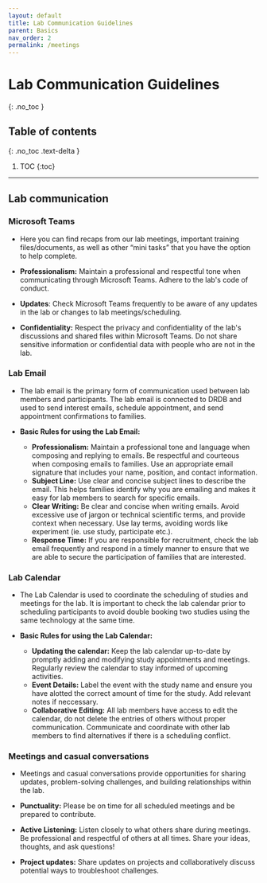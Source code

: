 ```yaml
---
layout: default
title: Lab Communication Guidelines
parent: Basics
nav_order: 2
permalink: /meetings
---
```


# Lab Communication Guidelines
{: .no_toc }

## Table of contents
{: .no_toc .text-delta }

1. TOC
{:toc}

---

## Lab communication

### **Microsoft Teams**
   - Here you can find recaps from our lab meetings, important training files/documents, as well as other “mini tasks” that you have the option to help complete.

  - **Professionalism:** Maintain a professional and respectful tone when communicating through Microsoft Teams. Adhere to the lab's code of conduct. 
  - **Updates**: Check Microsoft Teams frequently to be aware of any updates in the lab or changes to lab meetings/scheduling. 
  - **Confidentiality:** Respect the privacy and confidentiality of the lab's discussions and shared files within Microsoft Teams. Do not share sensitive information or confidential data with people who are not in the lab. 
  
### **Lab Email**
   - The lab email is the primary form of communication used between lab members and participants. The lab email is connected to DRDB and used to send interest emails, schedule appointment, and send appointment confirmations to families. 

- **Basic Rules for using the Lab Email:** 
    - **Professionalism:** Maintain a professional tone and language when composing and replying to emails. Be respectful and courteous when composing emails to families. Use an appropriate email signature that includes your name, position, and contact information. 
    - **Subject Line:** Use clear and concise subject lines to describe the email. This helps families identify why you are emailing and makes it easy for lab members to search for specific emails.
    - **Clear Writing:** Be clear and concise when writing emails. Avoid excessive use of jargon or technical scientific terms, and provide context when necessary. Use lay terms, avoiding words like experiment (ie. use study, participate etc.). 
    - **Response Time:** If you are responsible for recruitment, check the lab email frequently and respond in a timely manner to ensure that we are able to secure the participation of families that are interested. 

### **Lab Calendar**
  - The Lab Calendar is used to coordinate the scheduling of studies and meetings for the lab. It is important to check the lab calendar prior to scheduling participants to avoid double booking two studies using the same technology at the same time. 

- **Basic Rules for using the Lab Calendar:**
  - **Updating the calendar:** Keep the lab calendar up-to-date by promptly adding and modifying study appointments and meetings. Regularly review the calendar to stay informed of upcoming activities.
  - **Event Details:** Label the event with the study name and ensure you have alotted the correct amount of time for the study. Add relevant notes if neccessary. 
  - **Collaborative Editing:** All lab members have access to edit the calendar, do not delete the entries of others without proper communication. Communicate and coordinate with other lab members to find alternatives if there is a scheduling conflict.

### **Meetings and casual conversations**
   - Meetings and casual conversations provide opportunities for sharing updates, problem-solving challenges, and building relationships within the lab. 
   
   - **Punctuality:** Please be on time for all scheduled meetings and be prepared to contribute.
   - **Active Listening:** Listen closely to what others share during meetings. Be professional and respectful of others at all times. Share your ideas, thoughts, and ask questions!
   - **Project updates:** Share updates on projects and collaboratively discuss potential ways to troubleshoot challenges. 
   


